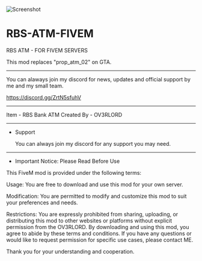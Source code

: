 ![Screenshot](https://i.ibb.co/NF84xQF/Screenshot-2024-03-21-021511.png)


# RBS-ATM-FIVEM
RBS ATM - FOR FIVEM SERVERS 

This mod replaces "prop_atm_02" on GTA.

---------------------------------

You can alaways join my discord for news, updates and official support by me and my small team. 

https://discord.gg/ZrtN5sfuhV

---------------------------------


Item - RBS Bank ATM
Created By - OV3RLORD 

-------------------------------------------

- Support

   You can always join my discord for any support you may need.


-------------------------------------------

- Important Notice: Please Read Before Use

This FiveM mod is provided under the following terms:

Usage: You are free to download and use this mod for your own server.

Modification: You are permitted to modify and customize this mod to suit your preferences and needs.

Restrictions: You are expressly prohibited from sharing, uploading, or distributing this mod to other websites or platforms without explicit permission from the OV3RLORD.
By downloading and using this mod, you agree to abide by these terms and conditions. If you have any questions or would like to request permission for specific use cases, please contact ME.

Thank you for your understanding and cooperation.
